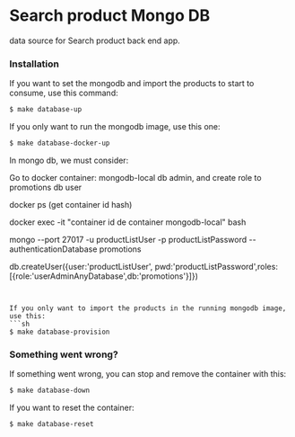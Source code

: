 # Search product Mongo DB

data source for Search product back end app.

### Installation

If you want to set the mongodb and import the products to start to consume, use this command:
```sh
$ make database-up
```
If you only want to run the mongodb image, use this one:
```sh
$ make database-docker-up

```

In mongo db, we must consider:

Go to docker container: mongodb-local db admin, and create role to promotions db user

docker ps (get container id hash)

docker exec -it "container id de container mongodb-local" bash

mongo --port 27017 -u productListUser -p productListPassword --authenticationDatabase promotions

db.createUser({user:'productListUser', pwd:'productListPassword',roles:[{role:'userAdminAnyDatabase',db:'promotions'}]})

```


If you only want to import the products in the running mongodb image, use this:
```sh
$ make database-provision
```
### Something went wrong?

If something went wrong, you can stop and remove the container with this:
```sh
$ make database-down
```

If you want to reset the container:
```sh
$ make database-reset
```